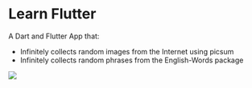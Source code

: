 # Learn Flutter

A Dart and Flutter App that:

- Infinitely collects random images from the Internet using picsum
- Infinitely collects random phrases from the English-Words package

<img src="https://iviidev.info/downloads/first-app.png" />
